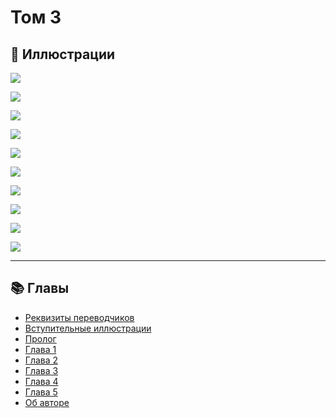 # Том 3

## 🎨 Иллюстрации

![](assets/illustrations/img_img_52548.jpg)

![](assets/illustrations/img_img_34515.jpg)

![](assets/illustrations/img_img_34516.jpg)

![](assets/illustrations/img_img_34517.jpg)

![](assets/illustrations/img_img_34518.jpg)

![](assets/illustrations/img_img_34519.jpg)

![](assets/illustrations/img_img_34520.jpg)

![](assets/illustrations/img_img_34521.jpg)

![](assets/illustrations/img_img_34522.jpg)

![](assets/illustrations/img_img_34523.jpg)

---

## 📚 Главы

- [Реквизиты переводчиков](chapter-01.md)
- [Вступительные иллюстрации](chapter-02.md)
- [Пролог](chapter-03.md)
- [Глава 1](chapter-04.md)
- [Глава 2](chapter-05.md)
- [Глава 3](chapter-06.md)
- [Глава 4](chapter-07.md)
- [Глава 5](chapter-08.md)
- [Об авторе](chapter-09.md)